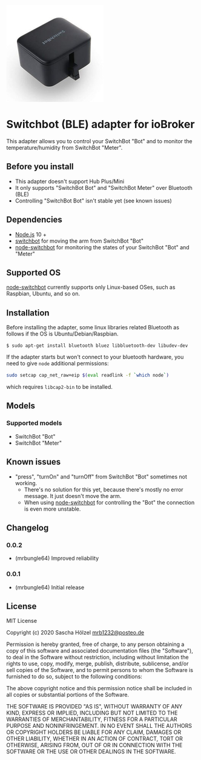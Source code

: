 ![Logo](admin/switchbot-ble.png)

# Switchbot (BLE) adapter for ioBroker

This adapter allows you to control your SwitchBot "Bot" and to monitor the temperature/humidity from SwitchBot "Meter".

## Before you install
* This adapter doesn't support Hub Plus/Mini
* It only supports "SwitchBot Bot" and "SwitchBot Meter" over Bluetooth (BLE)
* Controlling "SwitchBot Bot" isn't stable yet (see known issues)

## Dependencies
* [Node.js](https://nodejs.org/en/) 10 +
* [switchbot](https://github.com/ukiuni/Switchbot) for moving the arm from SwitchBot "Bot"
* [node-switchbot](https://github.com/futomi/node-switchbot) for monitoring the states of your SwitchBot "Bot" and "Meter"

## Supported OS
[node-switchbot](https://github.com/futomi/node-switchbot) currently supports only Linux-based OSes, such as Raspbian, Ubuntu, and so on.

## Installation
Before installing the adapter, some linux libraries related Bluetooth as follows if the OS is Ubuntu/Debian/Raspbian.

```
$ sudo apt-get install bluetooth bluez libbluetooth-dev libudev-dev
```

If the adapter starts but won't connect to your bluetooth hardware, you need to give `node` additional permissions:
```bash
sudo setcap cap_net_raw+eip $(eval readlink -f `which node`)
```
which requires `libcap2-bin` to be installed.

## Models

### Supported models
* SwitchBot "Bot"
* SwitchBot "Meter"

## Known issues

* "press", "turnOn" and "turnOff" from SwitchBot "Bot" sometimes not working.
  * There's no solution for this yet, because there's mostly no error message. It just doesn't move the arm.
  * When using [node-switchbot](https://github.com/futomi/node-switchbot) for controlling the "Bot" the connection is even more unstable.

## Changelog

### 0.0.2
* (mrbungle64) Improved reliability

### 0.0.1
* (mrbungle64) Initial release

## License
MIT License

Copyright (c) 2020 Sascha Hölzel <mrb1232@posteo.de>

Permission is hereby granted, free of charge, to any person obtaining a copy
of this software and associated documentation files (the "Software"), to deal
in the Software without restriction, including without limitation the rights
to use, copy, modify, merge, publish, distribute, sublicense, and/or sell
copies of the Software, and to permit persons to whom the Software is
furnished to do so, subject to the following conditions:

The above copyright notice and this permission notice shall be included in all
copies or substantial portions of the Software.

THE SOFTWARE IS PROVIDED "AS IS", WITHOUT WARRANTY OF ANY KIND, EXPRESS OR
IMPLIED, INCLUDING BUT NOT LIMITED TO THE WARRANTIES OF MERCHANTABILITY,
FITNESS FOR A PARTICULAR PURPOSE AND NONINFRINGEMENT. IN NO EVENT SHALL THE
AUTHORS OR COPYRIGHT HOLDERS BE LIABLE FOR ANY CLAIM, DAMAGES OR OTHER
LIABILITY, WHETHER IN AN ACTION OF CONTRACT, TORT OR OTHERWISE, ARISING FROM,
OUT OF OR IN CONNECTION WITH THE SOFTWARE OR THE USE OR OTHER DEALINGS IN THE
SOFTWARE.

